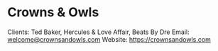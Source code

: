 # Crowns & Owls

Clients: Ted Baker, Hercules & Love Affair, Beats By Dre
Email: welcome@crownsandowls.com
Website: https://crownsandowls.com